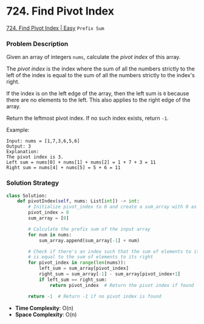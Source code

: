# 724. Find Pivot Index

[724. Find Pivot Index | Easy](https://leetcode.com/problems/find-pivot-index/description/?envType=study-plan-v2&id=leetcode-75) `Prefix Sum` 

### Problem Description
Given an array of integers `nums`, calculate the *pivot index* of this array.

The *pivot index* is the index where the sum of all the numbers strictly to the left of the index is equal to the sum of all the numbers strictly to the index's right.

If the index is on the left edge of the array, then the left sum is `0` because there are no elements to the left. This also applies to the right edge of the array.

Return the leftmost pivot index. If no such index exists, return `-1`.

Example:
```
Input: nums = [1,7,3,6,5,6]
Output: 3
Explanation:
The pivot index is 3.
Left sum = nums[0] + nums[1] + nums[2] = 1 + 7 + 3 = 11
Right sum = nums[4] + nums[5] = 5 + 6 = 11
```

### Solution Strategy
```Python
class Solution:
    def pivotIndex(self, nums: List[int]) -> int:
        # Initialize pivot_index to 0 and create a sum_array with 0 as the first element
        pivot_index = 0
        sum_array = [0]

        # Calculate the prefix sum of the input array
        for num in nums:
            sum_array.append(sum_array[-1] + num)

        # Check if there's an index such that the sum of elements to its left 
        # is equal to the sum of elements to its right
        for pivot_index in range(len(nums)):
            left_sum = sum_array[pivot_index]
            right_sum = sum_array[-1] - sum_array[pivot_index+1]
            if left_sum == right_sum:
                return pivot_index  # Return the pivot index if found

        return -1  # Return -1 if no pivot index is found

```
* **Time Complexity**: O(n)
* **Space Complexity**: O(n)
